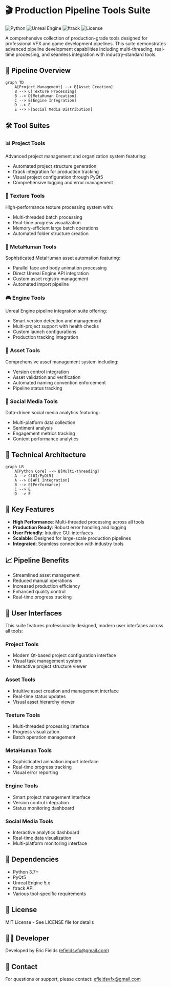 # 🎬 Production Pipeline Tools Suite

![Python](https://img.shields.io/badge/Python-3.7%2B-green.svg)
![Unreal Engine](https://img.shields.io/badge/Unreal%20Engine-5.x-blue)
![ftrack](https://img.shields.io/badge/ftrack-Integrated-orange)
![License](https://img.shields.io/badge/License-MIT-yellow.svg)

A comprehensive collection of production-grade tools designed for professional VFX and game development pipelines. This suite demonstrates advanced pipeline development capabilities including multi-threading, real-time processing, and seamless integration with industry-standard tools.

## 🎯 Pipeline Overview

```mermaid
graph TD
    A[Project Management] --> B[Asset Creation]
    B --> C[Texture Processing]
    B --> D[MetaHuman Creation]
    C --> E[Engine Integration]
    D --> E
    E --> F[Social Media Distribution]
```

## 🛠️ Tool Suites

### 📊 Project Tools
Advanced project management and organization system featuring:
- Automated project structure generation
- ftrack integration for production tracking
- Visual project configuration through PyQt5
- Comprehensive logging and error management

### 🎨 Texture Tools
High-performance texture processing system with:
- Multi-threaded batch processing
- Real-time progress visualization
- Memory-efficient large batch operations
- Automated folder structure creation

### 🤖 MetaHuman Tools
Sophisticated MetaHuman asset automation featuring:
- Parallel face and body animation processing
- Direct Unreal Engine API integration
- Custom asset registry management
- Automated import pipeline

### 🎮 Engine Tools
Unreal Engine pipeline integration suite offering:
- Smart version detection and management
- Multi-project support with health checks
- Custom launch configurations
- Production tracking integration

### 🎯 Asset Tools
Comprehensive asset management system including:
- Version control integration
- Asset validation and verification
- Automated naming convention enforcement
- Pipeline status tracking

### 📱 Social Media Tools
Data-driven social media analytics featuring:
- Multi-platform data collection
- Sentiment analysis
- Engagement metrics tracking
- Content performance analytics

## 🔧 Technical Architecture

```mermaid
graph LR
    A[Python Core] --> B[Multi-threading]
    A --> C[UI/PyQt5]
    A --> D[API Integration]
    B --> E[Performance]
    C --> E
    D --> E
```

## 🚀 Key Features
- **High Performance**: Multi-threaded processing across all tools
- **Production Ready**: Robust error handling and logging
- **User Friendly**: Intuitive GUI interfaces
- **Scalable**: Designed for large-scale production pipelines
- **Integrated**: Seamless connection with industry tools

## 📈 Pipeline Benefits
- Streamlined asset management
- Reduced manual operations
- Increased production efficiency
- Enhanced quality control
- Real-time progress tracking

## 🎨 User Interfaces

This suite features professionally designed, modern user interfaces across all tools:

### Project Tools
- Modern Qt-based project configuration interface
- Visual task management system
- Interactive project structure viewer

### Asset Tools
- Intuitive asset creation and management interface
- Real-time status updates
- Visual asset hierarchy viewer

### Texture Tools
- Multi-threaded processing interface
- Progress visualization
- Batch operation management

### MetaHuman Tools
- Sophisticated animation import interface
- Real-time progress tracking
- Visual error reporting

### Engine Tools
- Smart project management interface
- Version control integration
- Status monitoring dashboard

### Social Media Tools
- Interactive analytics dashboard
- Real-time data visualization
- Multi-platform monitoring interface

## 🔗 Dependencies
- Python 3.7+
- PyQt5
- Unreal Engine 5.x
- ftrack API
- Various tool-specific requirements

## 📝 License
MIT License - See LICENSE file for details

## 👨‍💻 Developer
Developed by Eric Fields (efieldsvfx@gmail.com)

## 📧 Contact
For questions or support, please contact: efieldsvfx@gmail.com
